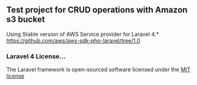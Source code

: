 ## Test project for CRUD operations with Amazon s3 bucket

Using Stable version of AWS Service provider for Laravel 4.* https://github.com/aws/aws-sdk-php-laravel/tree/1.0


### Laravel 4 License...

The Laravel framework is open-sourced software licensed under the [MIT license](http://opensource.org/licenses/MIT)
